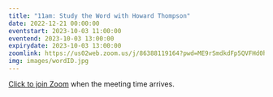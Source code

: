```yaml
---
title: "11am: Study the Word with Howard Thompson"
date: 2022-12-21 00:00:00
eventstart: 2023-10-03 11:00:00
eventend: 2023-10-03 13:00:00
expirydate: 2023-10-03 13:00:00
zoomlink: https://us02web.zoom.us/j/86388119164?pwd=ME9rSmdkdFp5QVFHd0hIbDZmNXhRQT09
img: images/wordID.jpg
---
```


[Click to join Zoom](https://us02web.zoom.us/j/86388119164?pwd=ME9rSmdkdFp5QVFHd0hIbDZmNXhRQT09) when the meeting time arrives.